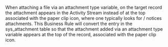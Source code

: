 When attaching a file via an attachment type variable, on the target record the attachment appears in the Activity Stream instead of at the top associated with the paper clip icon, where one typically looks for / notices attachments.  This Business Rule will convert the entry in the sys_attachment table so that the attachment added via an attachment type variable appears at the top of the record, associated with the paper clip icon.
